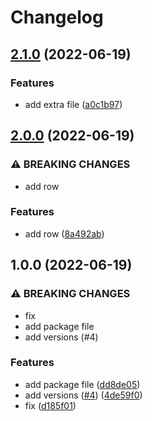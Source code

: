 # Changelog

## [2.1.0](https://github.com/antropovAlexandr/testProject/compare/v2.0.0...v2.1.0) (2022-06-19)


### Features

* add extra file ([a0c1b97](https://github.com/antropovAlexandr/testProject/commit/a0c1b9702eda40535335d70e89c1e6f0046eff77))

## [2.0.0](https://github.com/antropovAlexandr/testProject/compare/v1.0.0...v2.0.0) (2022-06-19)


### ⚠ BREAKING CHANGES

* add row

### Features

* add row ([8a492ab](https://github.com/antropovAlexandr/testProject/commit/8a492ab4eb41dfe4d004a41b81c6536bc498def2))

## 1.0.0 (2022-06-19)


### ⚠ BREAKING CHANGES

* fix
* add package file
* add versions (#4)

### Features

* add package file ([dd8de05](https://github.com/antropovAlexandr/testProject/commit/dd8de050e93de39d360a81da66a6da452bcb5514))
* add versions ([#4](https://github.com/antropovAlexandr/testProject/issues/4)) ([4de59f0](https://github.com/antropovAlexandr/testProject/commit/4de59f0811cc5c7910ee3366a6554317c4cf0d0a))
* fix ([d185f01](https://github.com/antropovAlexandr/testProject/commit/d185f014e34b4708b7588ef419383123fe2df600))
